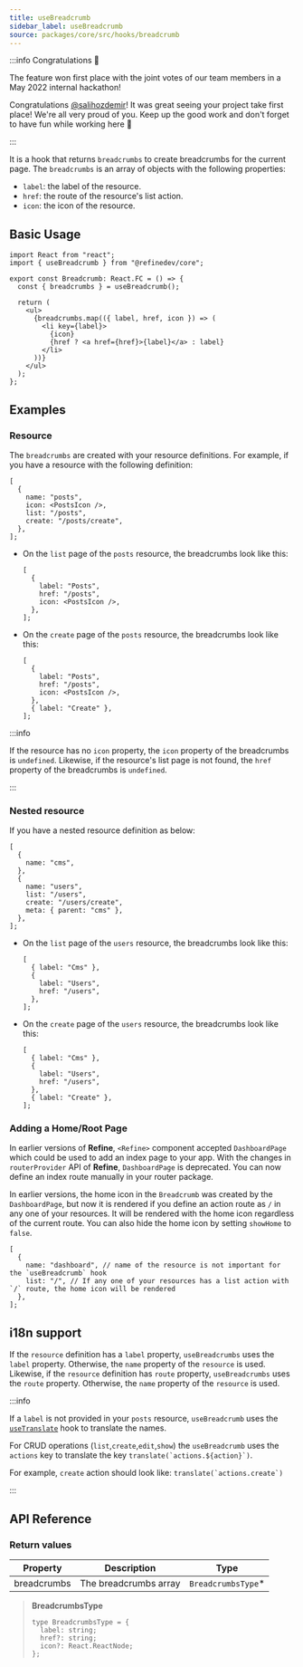 ```yaml
---
title: useBreadcrumb
sidebar_label: useBreadcrumb
source: packages/core/src/hooks/breadcrumb
---
```


:::info Congratulations 🥇

The feature won first place with the joint votes of our team members in a May 2022 internal hackathon!

Congratulations [@salihozdemir](https://github.com/salihozdemir)! It was great seeing your project take first place! We're all very proud of you. Keep up the good work and don't forget to have fun while working here 🎉

:::

It is a hook that returns `breadcrumbs` to create breadcrumbs for the current page. The `breadcrumbs` is an array of objects with the following properties:

- `label`: the label of the resource.
- `href`: the route of the resource's list action.
- `icon`: the icon of the resource.

## Basic Usage

```tsx
import React from "react";
import { useBreadcrumb } from "@refinedev/core";

export const Breadcrumb: React.FC = () => {
  const { breadcrumbs } = useBreadcrumb();

  return (
    <ul>
      {breadcrumbs.map(({ label, href, icon }) => (
        <li key={label}>
          {icon}
          {href ? <a href={href}>{label}</a> : label}
        </li>
      ))}
    </ul>
  );
};
```

## Examples

### Resource

The `breadcrumbs` are created with your resource definitions. For example, if you have a resource with the following definition:

```tsx
[
  {
    name: "posts",
    icon: <PostsIcon />,
    list: "/posts",
    create: "/posts/create",
  },
];
```

- On the `list` page of the `posts` resource, the breadcrumbs look like this:

  ```tsx
  [
    {
      label: "Posts",
      href: "/posts",
      icon: <PostsIcon />,
    },
  ];
  ```

- On the `create` page of the `posts` resource, the breadcrumbs look like this:

  ```tsx
  [
    {
      label: "Posts",
      href: "/posts",
      icon: <PostsIcon />,
    },
    { label: "Create" },
  ];
  ```

:::info

If the resource has no `icon` property, the `icon` property of the breadcrumbs is `undefined`. Likewise, if the resource's list page is not found, the `href` property of the breadcrumbs is `undefined`.

:::

### Nested resource

If you have a nested resource definition as below:

```tsx
[
  {
    name: "cms",
  },
  {
    name: "users",
    list: "/users",
    create: "/users/create",
    meta: { parent: "cms" },
  },
];
```

- On the `list` page of the `users` resource, the breadcrumbs look like this:

  ```tsx
  [
    { label: "Cms" },
    {
      label: "Users",
      href: "/users",
    },
  ];
  ```

- On the `create` page of the `users` resource, the breadcrumbs look like this:

  ```tsx
  [
    { label: "Cms" },
    {
      label: "Users",
      href: "/users",
    },
    { label: "Create" },
  ];
  ```

### Adding a Home/Root Page

In earlier versions of **Refine**, `<Refine>` component accepted `DashboardPage` which could be used to add an index page to your app. With the changes in `routerProvider` API of **Refine**, `DashboardPage` is deprecated. You can now define an index route manually in your router package.

In earlier versions, the home icon in the `Breadcrumb` was created by the `DashboardPage`, but now it is rendered if you define an action route as `/` in any one of your resources. It will be rendered with the home icon regardless of the current route. You can also hide the home icon by setting `showHome` to `false`.

```tsx
[
  {
    name: "dashboard", // name of the resource is not important for the `useBreadcrumb` hook
    list: "/", // If any one of your resources has a list action with `/` route, the home icon will be rendered
  },
];
```

## i18n support

If the `resource` definition has a `label` property, `useBreadcrumbs` uses the `label` property. Otherwise, the `name` property of the `resource` is used. Likewise, if the `resource` definition has `route` property, `useBreadcrumbs` uses the `route` property. Otherwise, the `name` property of the `resource` is used.

:::info

If a `label` is not provided in your `posts` resource, `useBreadcrumb` uses the [`useTranslate`](/docs/core/hooks/translate/use-translate) hook to translate the names.

For CRUD operations (`list`,`create`,`edit`,`show`) the `useBreadcrumb` uses the `actions` key to translate the key `` translate(`actions.${action}`) ``.

For example, `create` action should look like: `` translate(`actions.create`) ``

:::

## API Reference

### Return values

| Property    | Description           | Type                |
| ----------- | --------------------- | ------------------- |
| breadcrumbs | The breadcrumbs array | `BreadcrumbsType`\* |

> **BreadcrumbsType**
>
> ```tsx
> type BreadcrumbsType = {
>   label: string;
>   href?: string;
>   icon?: React.ReactNode;
> };
> ```

